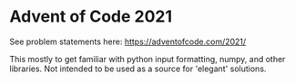 # Advent of Code 2021

See problem statements here: https://adventofcode.com/2021/

This mostly to get familiar with python input formatting, numpy, and other
libraries. Not intended to be used as a source for 'elegant' solutions.
